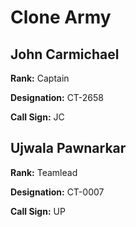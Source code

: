 # Clone Army

## John Carmichael

**Rank:** Captain

**Designation:** CT-2658

**Call Sign:** JC

## Ujwala Pawnarkar

**Rank:** Teamlead

**Designation:** CT-0007

**Call Sign:** UP
